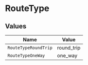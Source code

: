 # RouteType


## Values

| Name                 | Value                |
| -------------------- | -------------------- |
| `RouteTypeRoundTrip` | round_trip           |
| `RouteTypeOneWay`    | one_way              |